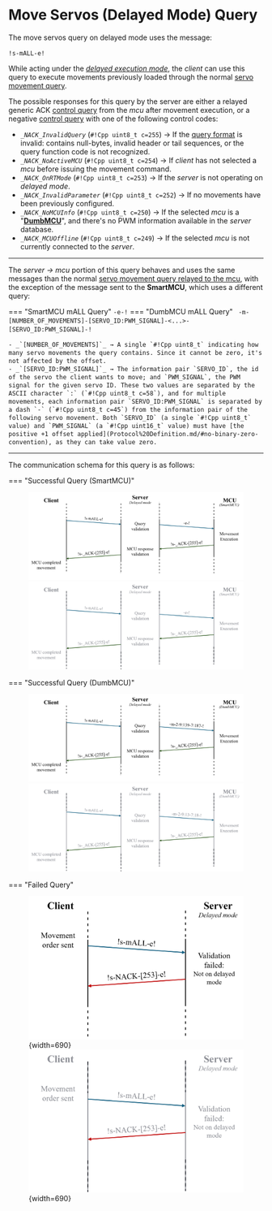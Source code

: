 # Move Servos (Delayed Mode) Query

The move servos query on delayed mode uses the message:

```
!s-mALL-e!
``` 

While acting under the _[delayed execution mode](Execution%20Mode.md)_, the _client_ can use this query to execute movements previously loaded through the normal [servo movement query](Servo%20Movement.md). 

The possible responses for this query by the server are either a relayed generic ACK [control query](Control%20Query.md) from the _mcu_ after movement execution, or a negative [control query](Control%20Query.md) with one of the following control codes:

- _`_NACK_InvalidQuery`_ (`#!Cpp uint8_t c=255`) → If the [query format](Protocol%20Definition.md/#client-server-query-format) is invalid: contains null-bytes, invalid header or tail sequences, or the query function code is not recognized.
- _`_NACK_NoActiveMCU`_ (`#!Cpp uint8_t c=254`) → If _client_ has not selected a _mcu_ before issuing the movement command.
- _`_NACK_OnRTMode`_ (`#!Cpp uint8_t c=253`) → If the _server_ is not operating on _delayed mode_.
- _`_NACK_InvalidParameter`_ (`#!Cpp uint8_t c=252`) → If no movements have been previously configured.
- _`_NACK_NoMCUInfo`_ (`#!Cpp uint8_t c=250`) → If the selected _mcu_ is a "[**DumbMCU**](Protocol%20Definition.md//#mcu-types)", and there's no PWM information available in the _server_ database.
- _`_NACK_MCUOffline`_ (`#!Cpp uint8_t c=249`) → If the selected _mcu_ is not currently connected to the _server_.

---

The _server → mcu_ portion of this query behaves and uses the same messages than the normal [servo movement query relayed to the mcu](Servo%20Movement.md/#dumbmcu-srvp-query_1), with the exception of the message sent to the **SmartMCU**, which uses a different query:

=== "SmartMCU mALL Query"
    ```
    -e-!
    ```
=== "DumbMCU mALL Query"
    ``` 
    -m-[NUMBER_OF_MOVEMENTS]-[SERVO_ID:PWM_SIGNAL]-<...>-[SERVO_ID:PWM_SIGNAL]-!
    ```

    - _`[NUMBER_OF_MOVEMENTS]`_ → A single `#!Cpp uint8_t` indicating how many servo movements the query contains. Since it cannot be zero, it's not affected by the offset. 
    - _`[SERVO_ID:PWM_SIGNAL]`_ → The information pair `SERVO_ID`, the id of the servo the client wants to move; and `PWM_SIGNAL`, the PWM signal for the given servo ID. These two values are separated by the ASCII character `:` (`#!Cpp uint8_t c=58`), and for multiple movements, each information pair `SERVO_ID:PWM_SIGNAL` is separated by a dash `-` (`#!Cpp uint8_t c=45`) from the information pair of the following servo movement. Both `SERVO_ID` (a single `#!Cpp uint8_t` value) and `PWM_SIGNAL` (a `#!Cpp uint16_t` value) must have [the positive +1 offset applied](Protocol%20Definition.md/#no-binary-zero-convention), as they can take value zero.

---

The communication schema for this query is as follows:

=== "Successful Query (SmartMCU)"
    <figure markdown="span">
        ![mALL comm schema](../assets/small.png#only-light)
        ![mALL comm schema](../assets/small_w.png#only-dark)
        <figcaption/>
    </figure>
=== "Successful Query (DumbMCU)"
    <figure markdown="span">
        ![mALL comm schema](../assets/mall.png#only-light)
        ![mALL comm schema](../assets/mall_w.png#only-dark)
        <figcaption/>
    </figure>
=== "Failed Query"
    <figure markdown="span">
        ![failed mALL comm schema](../assets/mallf.png#only-light){width=690}
        ![failed mALL comm schema](../assets/mallf_w.png#only-dark){width=690}
        <figcaption/>
    </figure>